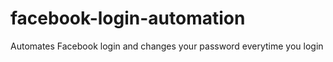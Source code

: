 facebook-login-automation
=========================

Automates Facebook login and changes your password everytime you login
